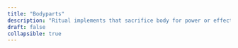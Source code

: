 ```yaml
---
title: "Bodyparts"
description: "Ritual implements that sacrifice body for power or effect"
draft: false
collapsible: true
---
```

